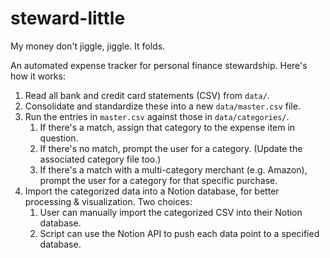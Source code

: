 # steward-little
My money don't jiggle, jiggle. It folds.

An automated expense tracker for personal finance stewardship. Here's how it works:
1. Read all bank and credit card statements (CSV) from `data/`.
2. Consolidate and standardize these into a new `data/master.csv` file.
3. Run the entries in `master.csv` against those in `data/categories/`.
   1. If there's a match, assign that category to the expense item in question.
   2. If there's no match, prompt the user for a category. (Update the associated category file too.)
   3. If there's a match with a multi-category merchant (e.g. Amazon), prompt the user for a category for that specific purchase.
4. Import the categorized data into a Notion database, for better processing & visualization. Two choices:
   1. User can manually import the categorized CSV into their Notion database.
   2. Script can use the Notion API to push each data point to a specified database.
